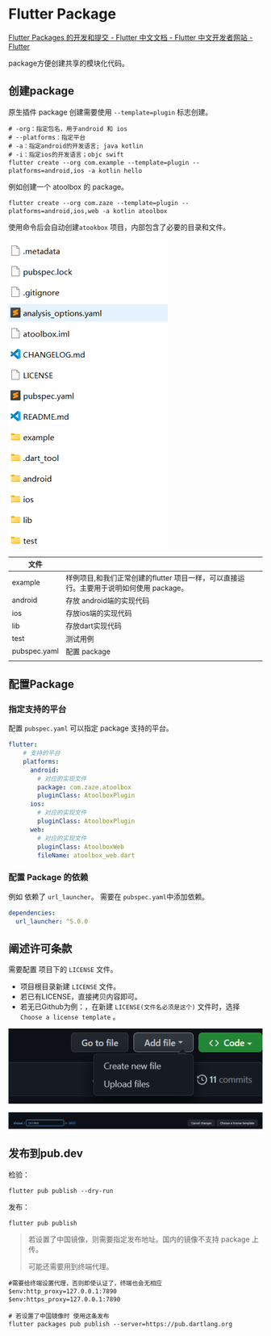 # Flutter Package

[Flutter Packages 的开发和提交 - Flutter 中文文档 - Flutter 中文开发者网站 - Flutter](https://flutter.cn/docs/development/packages-and-plugins/developing-packages#step-1-create-the-package-1)

package方便创建共享的模块化代码。

## 创建package

原生插件 package 创建需要使用  `--template=plugin` 标志创建。

```shell
# -org：指定包名，用于android 和 ios
# --platforms：指定平台
# -a：指定android的开发语言; java kotlin
# -i：指定ios的开发语言；objc swift 
flutter create --org com.example --template=plugin --platforms=android,ios -a kotlin hello
```

例如创建一个 atoolbox 的 package。

```shell
flutter create --org com.zaze --template=plugin --platforms=android,ios,web -a kotlin atoolbox
```

使用命令后会自动创建`atookbox` 项目，内部包含了必要的目录和文件。

![image-20230209160835730](./Flutter%E5%8C%85%E7%AE%A1%E7%90%86.assets/image-20230209160835730.png)

| 文件         |                                                              |      |
| ------------ | ------------------------------------------------------------ | ---- |
| example      | 样例项目,和我们正常创建的flutter 项目一样，可以直接运行。主要用于说明如何使用 package。 |      |
| android      | 存放 android端的实现代码                                     |      |
| ios          | 存放ios端的实现代码                                          |      |
| lib          | 存放dart实现代码                                             |      |
| test         | 测试用例                                                     |      |
| pubspec.yaml | 配置 package                                                 |      |
|              |                                                              |      |

## 配置Package

### 指定支持的平台

配置 `pubspec.yaml` 可以指定 package 支持的平台。

```yaml
flutter:
	# 支持的平台
    platforms:
      android:
      	# 对应的实现文件
        package: com.zaze.atoolbox
        pluginClass: AtoolboxPlugin
      ios:
      	# 对应的实现文件
        pluginClass: AtoolboxPlugin
      web:
      	# 对应的实现文件
        pluginClass: AtoolboxWeb
        fileName: atoolbox_web.dart
```



### 配置 Package 的依赖

例如 依赖了 `url_launcher`。	需要在 `pubspec.yaml`中添加依赖。

```yaml
dependencies:
  url_launcher: ^5.0.0
```

## 阐述许可条款

需要配置 项目下的 `LICENSE` 文件。

* 项目根目录新建 `LICENSE` 文件。
* 若已有LICENSE，直接拷贝内容即可。
* 若无已Github为例：，在新建 `LICENSE(文件名必须是这个)` 文件时，选择 `Choose a license template` 。

![image-20230209172401430](./Flutter%E5%8C%85%E7%AE%A1%E7%90%86.assets/image-20230209172401430.png)

![image-20230209172346985](./Flutter%E5%8C%85%E7%AE%A1%E7%90%86.assets/image-20230209172346985.png)

## 发布到pub.dev

检验：

```shell
flutter pub publish --dry-run
```

发布：

```shell
flutter pub publish
```

> 若设置了中国镜像，则需要指定发布地址。国内的镜像不支持 package 上传。
>
> 可能还需要用到终端代理。

```shell
#需要给终端设置代理，否则即使认证了，终端也会无相应
$env:http_proxy=127.0.0.1:7890
$env:https_proxy=127.0.0.1:7890

# 若设置了中国镜像时 使用这条发布
flutter packages pub publish --server=https://pub.dartlang.org
```

